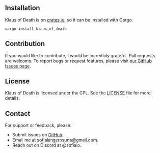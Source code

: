 ## Installation
Klaus of Death is on [crates.io](https://crates.io/crates/klaus_of_death), so it can be installed with Cargo.
```
cargo install klaus_of_death
```

## Contribution
If you would like to contribute, I would be incredibly grateful. Pull requests are welcome. To report bugs or request features, please visit [our GitHub Issues page](https://github.com/slangerosuna/klaus_of_death_rustacean/issues).

## License
Klaus of Death is licensed under the GPL. See the [LICENSE](https://github.com/slangerosuna/klaus_of_death_rustacean/blob/master/LICENSE) file for more details.

## Contact
For support or feedback, please:
- Submit issues on [GitHub](https://github.com/slangerosuna/klaus_of_death_rustacean/issues).
- Email me at [sofialangerosuna@gmail.com](mailto:sofialangerosuna@gmail.com).
- Reach out on Discord at @sofialo.
